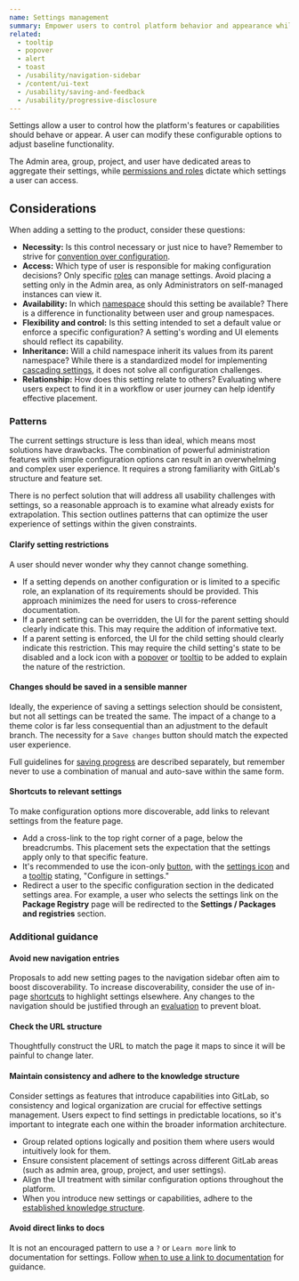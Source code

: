 ```yaml
---
name: Settings management
summary: Empower users to control platform behavior and appearance while maintaining system-wide consistency.
related:
  - tooltip
  - popover
  - alert
  - toast
  - /usability/navigation-sidebar
  - /content/ui-text
  - /usability/saving-and-feedback
  - /usability/progressive-disclosure
---
```


Settings allow a user to control how the platform's features or capabilities should behave or appear. A user can modify these configurable options to adjust baseline functionality.

The Admin area, group, project, and user have dedicated areas to aggregate their settings, while [permissions and roles](https://docs.gitlab.com/ee/user/permissions.html) dictate which settings a user can access.

## Considerations

When adding a setting to the product, consider these questions:

- **Necessity:** Is this control necessary or just nice to have? Remember to strive for [convention over configuration](https://handbook.gitlab.com/handbook/product/product-principles/#convention-over-configuration).
- **Access:** Which type of user is responsible for making configuration decisions? Only specific [roles](https://docs.gitlab.com/ee/user/permissions.html) can manage settings. Avoid placing a setting only in the Admin area, as only Administrators on self-managed instances can view it.
- **Availability:** In which [namespace](https://docs.gitlab.com/ee/user/namespace/#types-of-namespaces) should this setting be available? There is a difference in functionality between user and group namespaces.
- **Flexibility and control:** Is this setting intended to set a default value or enforce a specific configuration? A setting's wording and UI elements should reflect its capability.
- **Inheritance:** Will a child namespace inherit its values from its parent namespace? While there is a standardized model for implementing [cascading settings](https://docs.gitlab.com/ee/development/cascading_settings.html), it does not solve all configuration challenges.
- **Relationship:** How does this setting relate to others? Evaluating where users expect to find it in a workflow or user journey can help identify effective placement.

### Patterns

The current settings structure is less than ideal, which means most solutions have drawbacks. The combination of powerful administration features with simple configuration options can result in an overwhelming and complex user experience. It requires a strong familiarity with GitLab's structure and feature set.

There is no perfect solution that will address all usability challenges with settings, so a reasonable approach is to examine what already exists for extrapolation. This section outlines patterns that can optimize the user experience of settings within the given constraints.

#### Clarify setting restrictions

A user should never wonder why they cannot change something.

- If a setting depends on another configuration or is limited to a specific role, an explanation of its requirements should be provided. This approach minimizes the need for users to cross-reference documentation.
- If a parent setting can be overridden, the UI for the parent setting should clearly indicate this. This may require the addition of informative text.
- If a parent setting is enforced, the UI for the child setting should clearly indicate this restriction. This may require the child setting's state to be disabled and a lock icon with a [popover](/components/popover) or [tooltip](/components/tooltip) to be added to explain the nature of the restriction.

<figure-img label="Example of locked setting" src="/img/locked-setting-example.png"></figure-img>

#### Changes should be saved in a sensible manner

Ideally, the experience of saving a settings selection should be consistent, but not all settings can be treated the same. The impact of a change to a theme color is far less consequential than an adjustment to the default branch. The necessity for a `Save changes` button should match the expected user experience.

Full guidelines for [saving progress](/usability/saving-and-feedback#saving-progress) are described separately, but remember never to use a combination of manual and auto-save within the same form.

#### Shortcuts to relevant settings

To make configuration options more discoverable, add links to relevant settings from the feature page.

- Add a cross-link to the top right corner of a page, below the breadcrumbs. This placement sets the expectation that the settings apply only to that specific feature.
- It's recommended to use the icon-only [button](/components/button/#icon-only-buttons), with the [settings icon](http://gitlab-org.gitlab.io/gitlab-svgs/?q=settings) and a [tooltip](/components/tooltip) stating, "Configure in settings."
- Redirect a user to the specific configuration section in the dedicated settings area. For example, a user who selects the settings link on the **Package Registry** page will be redirected to the **Settings / Packages and registries** section.

<figure-img label="Settings button with tooltip on hover" src="/img/settings-hover.svg"></figure-img>

### Additional guidance

#### Avoid new navigation entries

Proposals to add new setting pages to the navigation sidebar often aim to boost discoverability. To increase discoverability, consider the use of in-page [shortcuts](#shortcut-users-to-relevant-settings) to highlight settings elsewhere. Any changes to the navigation should be justified through an [evaluation](https://handbook.gitlab.com/handbook/product/ux/navigation/#how-do-i-evaluate-navigation-changes) to prevent bloat.

#### Check the URL structure

Thoughtfully construct the URL to match the page it maps to since it will be painful to change later.

#### Maintain consistency and adhere to the knowledge structure

Consider settings as features that introduce capabilities into GitLab, so consistency and logical organization are crucial for effective settings management. Users expect to find settings in predictable locations, so it's important to integrate each one within the broader information architecture.

- Group related options logically and position them where users would intuitively look for them.
- Ensure consistent placement of settings across different GitLab areas (such as admin area, group, project, and user settings).
- Align the UI treatment with similar configuration options throughout the platform.
- When you introduce new settings or capabilities, adhere to the [established knowledge structure](https://handbook.gitlab.com/handbook/product/product-principles/#principled-adherence-to-the-established-knowledge-architecture).

#### Avoid direct links to docs

It is not an encouraged pattern to use a `?` or `Learn more` link to documentation for settings. Follow [when to use a link to documentation](/usability/contextual-help#when-to-use-a-link-to-documentation) for guidance.
